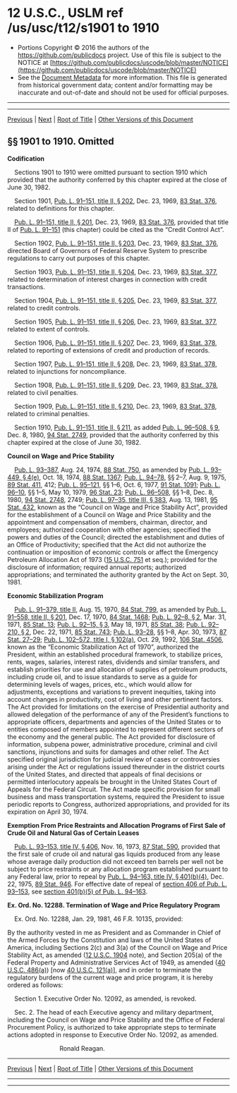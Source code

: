 ---
---

# 12 U.S.C., USLM ref /us/usc/t12/s1901 to 1910

* Portions Copyright © 2016 the authors of the https://github.com/publicdocs project.
  Use of this file is subject to the NOTICE at [https://github.com/publicdocs/uscode/blob/master/NOTICE](https://github.com/publicdocs/uscode/blob/master/NOTICE)
* See the [Document Metadata](././../../../..//README.md) for more information.
  This file is generated from historical government data; content and/or formatting may be inaccurate and out-of-date and should not be used for official purposes.

----------
----------

[Previous](./../../../..//us/usc/t12/ch20/m__us_usc_t12_ch20.md) | [Next](./../../../..//us/usc/t12/ch21/m__us_usc_t12_ch21.md) | [Root of Title](./../../../../) | [Other Versions of this Document](https://publicdocs.github.io/go/links?ns=uslm&ref=%2Fus%2Fusc%2Ft12%2Fs1901+to+1910)

## §§ 1901 to 1910. Omitted

 __Codification__ 

    Sections 1901 to 1910 were omitted pursuant to section 1910 which provided that the authority conferred by this chapter expired at the close of June 30, 1982.

    Section 1901, [Pub. L. 91–151, title II, § 202][/us/pl/91/151/s202], Dec. 23, 1969, [83 Stat. 376][/us/stat/83/376], related to definitions for this chapter.

    [Pub. L. 91–151, title II, § 201][/us/pl/91/151/s201], Dec. 23, 1969, [83 Stat. 376][/us/stat/83/376], provided that title II of [Pub. L. 91–151][/us/pl/91/151] (this chapter) could be cited as the “Credit Control Act”.

    Section 1902, [Pub. L. 91–151, title II, § 203][/us/pl/91/151/s203], Dec. 23, 1969, [83 Stat. 376][/us/stat/83/376], directed Board of Governors of Federal Reserve System to prescribe regulations to carry out purposes of this chapter.

    Section 1903, [Pub. L. 91–151, title II, § 204][/us/pl/91/151/s204], Dec. 23, 1969, [83 Stat. 377][/us/stat/83/377], related to determination of interest charges in connection with credit transactions.

    Section 1904, [Pub. L. 91–151, title II, § 205][/us/pl/91/151/s205], Dec. 23, 1969, [83 Stat. 377][/us/stat/83/377], related to credit controls.

    Section 1905, [Pub. L. 91–151, title II, § 206][/us/pl/91/151/s206], Dec. 23, 1969, [83 Stat. 377][/us/stat/83/377], related to extent of controls.

    Section 1906, [Pub. L. 91–151, title II, § 207][/us/pl/91/151/s207], Dec. 23, 1969, [83 Stat. 378][/us/stat/83/378], related to reporting of extensions of credit and production of records.

    Section 1907, [Pub. L. 91–151, title II, § 208][/us/pl/91/151/s208], Dec. 23, 1969, [83 Stat. 378][/us/stat/83/378], related to injunctions for noncompliance.

    Section 1908, [Pub. L. 91–151, title II, § 209][/us/pl/91/151/s209], Dec. 23, 1969, [83 Stat. 378][/us/stat/83/378], related to civil penalties.

    Section 1909, [Pub. L. 91–151, title II, § 210][/us/pl/91/151/s210], Dec. 23, 1969, [83 Stat. 378][/us/stat/83/378], related to criminal penalties.

    Section 1910, [Pub. L. 91–151, title II, § 211][/us/pl/91/151/s211], as added [Pub. L. 96–508, § 9][/us/pl/96/508/s9], Dec. 8, 1980, [94 Stat. 2749][/us/stat/94/2749], provided that the authority conferred by this chapter expired at the close of June 30, 1982.

 __Council on Wage and Price Stability__ 

    [Pub. L. 93–387][/us/pl/93/387], Aug. 24, 1974, [88 Stat. 750][/us/stat/88/750], as amended by [Pub. L. 93–449, § 4(e)][/us/pl/93/449/s4/e], Oct. 18, 1974, [88 Stat. 1367][/us/stat/88/1367]; [Pub. L. 94–78][/us/pl/94/78], §§ 2–7, Aug. 9, 1975, [89 Stat. 411][/us/stat/89/411], 412; [Pub. L. 95–121][/us/pl/95/121], §§ 1–6, Oct. 6, 1977, [91 Stat. 1091][/us/stat/91/1091]; [Pub. L. 96–10][/us/pl/96/10], §§ 1–5, May 10, 1979, [96 Stat. 23][/us/stat/96/23]; [Pub. L. 96–508][/us/pl/96/508], §§ 1–8, Dec. 8, 1980, [94 Stat. 2748][/us/stat/94/2748], 2749; [Pub. L. 97–35, title III, § 383][/us/pl/97/35/s383], Aug. 13, 1981, [95 Stat. 432][/us/stat/95/432], known as the “Council on Wage and Price Stability Act”, provided for the establishment of a Council on Wage and Price Stability and the appointment and compensation of members, chairman, director, and employees; authorized cooperation with other agencies; specified the powers and duties of the Council; directed the establishment and duties of an Office of Productivity; specified that the Act did not authorize the continuation or imposition of economic controls or affect the Emergency Petroleum Allocation Act of 1973 ([15 U.S.C. 751][/us/usc/t15/s751] et seq.); provided for the disclosure of information; required annual reports; authorized appropriations; and terminated the authority granted by the Act on Sept. 30, 1981.

 __Economic Stabilization Program__ 

    [Pub. L. 91–379, title II][/us/pl/91/379], Aug. 15, 1970, [84 Stat. 799][/us/stat/84/799], as amended by [Pub. L. 91–558, title II, § 201][/us/pl/91/558/s201], Dec. 17, 1970, [84 Stat. 1468][/us/stat/84/1468]; [Pub. L. 92–8, § 2][/us/pl/92/8/s2], Mar. 31, 1971, [85 Stat. 13][/us/stat/85/13]; [Pub. L. 92–15, § 3][/us/pl/92/15/s3], May 18, 1971, [85 Stat. 38][/us/stat/85/38]; [Pub. L. 92–210, § 2][/us/pl/92/210/s2], Dec. 22, 1971, [85 Stat. 743][/us/stat/85/743]; [Pub. L. 93–28][/us/pl/93/28], §§ 1–8, Apr. 30, 1973, [87 Stat. 27–29][/us/stat/87/27-29]; [Pub. L. 102–572, title I, § 102(a)][/us/pl/102/572/s102/a], Oct. 29, 1992, [106 Stat. 4506][/us/stat/106/4506], known as the “Economic Stabilization Act of 1970”, authorized the President, within an established procedural framework, to stabilize prices, rents, wages, salaries, interest rates, dividends and similar transfers, and establish priorities for use and allocation of supplies of petroleum products, including crude oil, and to issue standards to serve as a guide for determining levels of wages, prices, etc., which would allow for adjustments, exceptions and variations to prevent inequities, taking into account changes in productivity, cost of living and other pertinent factors. The Act provided for limitations on the exercise of Presidential authority and allowed delegation of the performance of any of the President’s functions to appropriate officers, departments and agencies of the United States or to entities composed of members appointed to represent different sectors of the economy and the general public. The Act provided for disclosure of information, subpena power, administrative procedure, criminal and civil sanctions, injunctions and suits for damages and other relief. The Act specified original jurisdiction for judicial review of cases or controversies arising under the Act or regulations issued thereunder in the district courts of the United States, and directed that appeals of final decisions or permitted interlocutory appeals be brought in the United States Court of Appeals for the Federal Circuit. The Act made specific provision for small business and mass transportation systems, required the President to issue periodic reports to Congress, authorized appropriations, and provided for its expiration on April 30, 1974.

 __Exemption From Price Restraints and Allocation Programs of First Sale of Crude Oil and Natural Gas of Certain Leases__ 

    [Pub. L. 93–153, title IV, § 406][/us/pl/93/153/s406], Nov. 16, 1973, [87 Stat. 590][/us/stat/87/590], provided that the first sale of crude oil and natural gas liquids produced from any lease whose average daily production did not exceed ten barrels per well not be subject to price restraints or any allocation program established pursuant to any Federal law, prior to repeal by [Pub. L. 94–163, title IV, § 401(b)(4)][/us/pl/94/163/s401/b/4], Dec. 22, 1975, [89 Stat. 946][/us/stat/89/946]. For effective date of repeal of [section 406 of Pub. L. 93–153][/us/pl/93/153/s406], see [section 401(b)(5) of Pub. L. 94–163][/us/pl/94/163/s401/b/5].

 __Ex. Ord. No. 12288. Termination of Wage and Price Regulatory Program__ 

    Ex. Ord. No. 12288, Jan. 29, 1981, 46 F.R. 10135, provided:

By the authority vested in me as President and as Commander in Chief of the Armed Forces by the Constitution and laws of the United States of America, including Sections 2(c) and 3(a) of the Council on Wage and Price Stability Act, as amended ([12 U.S.C. 1904][/us/usc/t12/s1904] note), and Section 205(a) of the Federal Property and Administrative Services Act of 1949, as amended ([40 U.S.C. 486(a)][/us/usc/t40/s486/a]) \[now [40 U.S.C. 121(a)][/us/usc/t40/s121/a]\], and in order to terminate the regulatory burdens of the current wage and price program, it is hereby ordered as follows:

    Section 1. Executive Order No. 12092, as amended, is revoked.

    Sec. 2. The head of each Executive agency and military department, including the Council on Wage and Price Stability and the Office of Federal Procurement Policy, is authorized to take appropriate steps to terminate actions adopted in response to Executive Order No. 12092, as amended.

                              Ronald Reagan.

----------

[Previous](./../../../..//us/usc/t12/ch20/m__us_usc_t12_ch20.md) | [Next](./../../../..//us/usc/t12/ch21/m__us_usc_t12_ch21.md) | [Root of Title](./../../../../) | [Other Versions of this Document](https://publicdocs.github.io/go/links?ns=uslm&ref=%2Fus%2Fusc%2Ft12%2Fs1901+to+1910)

----------
----------

[/us/pl/91/151/s202]: https://publicdocs.github.io/go/links?ns=uslm&ref=%2Fus%2Fpl%2F91%2F151%2Fs202
[/us/stat/83/376]: https://publicdocs.github.io/go/links?ns=uslm&ref=%2Fus%2Fstat%2F83%2F376
[/us/pl/91/151/s201]: https://publicdocs.github.io/go/links?ns=uslm&ref=%2Fus%2Fpl%2F91%2F151%2Fs201
[/us/stat/83/376]: https://publicdocs.github.io/go/links?ns=uslm&ref=%2Fus%2Fstat%2F83%2F376
[/us/pl/91/151]: https://publicdocs.github.io/go/links?ns=uslm&ref=%2Fus%2Fpl%2F91%2F151
[/us/pl/91/151/s203]: https://publicdocs.github.io/go/links?ns=uslm&ref=%2Fus%2Fpl%2F91%2F151%2Fs203
[/us/stat/83/376]: https://publicdocs.github.io/go/links?ns=uslm&ref=%2Fus%2Fstat%2F83%2F376
[/us/pl/91/151/s204]: https://publicdocs.github.io/go/links?ns=uslm&ref=%2Fus%2Fpl%2F91%2F151%2Fs204
[/us/stat/83/377]: https://publicdocs.github.io/go/links?ns=uslm&ref=%2Fus%2Fstat%2F83%2F377
[/us/pl/91/151/s205]: https://publicdocs.github.io/go/links?ns=uslm&ref=%2Fus%2Fpl%2F91%2F151%2Fs205
[/us/stat/83/377]: https://publicdocs.github.io/go/links?ns=uslm&ref=%2Fus%2Fstat%2F83%2F377
[/us/pl/91/151/s206]: https://publicdocs.github.io/go/links?ns=uslm&ref=%2Fus%2Fpl%2F91%2F151%2Fs206
[/us/stat/83/377]: https://publicdocs.github.io/go/links?ns=uslm&ref=%2Fus%2Fstat%2F83%2F377
[/us/pl/91/151/s207]: https://publicdocs.github.io/go/links?ns=uslm&ref=%2Fus%2Fpl%2F91%2F151%2Fs207
[/us/stat/83/378]: https://publicdocs.github.io/go/links?ns=uslm&ref=%2Fus%2Fstat%2F83%2F378
[/us/pl/91/151/s208]: https://publicdocs.github.io/go/links?ns=uslm&ref=%2Fus%2Fpl%2F91%2F151%2Fs208
[/us/stat/83/378]: https://publicdocs.github.io/go/links?ns=uslm&ref=%2Fus%2Fstat%2F83%2F378
[/us/pl/91/151/s209]: https://publicdocs.github.io/go/links?ns=uslm&ref=%2Fus%2Fpl%2F91%2F151%2Fs209
[/us/stat/83/378]: https://publicdocs.github.io/go/links?ns=uslm&ref=%2Fus%2Fstat%2F83%2F378
[/us/pl/91/151/s210]: https://publicdocs.github.io/go/links?ns=uslm&ref=%2Fus%2Fpl%2F91%2F151%2Fs210
[/us/stat/83/378]: https://publicdocs.github.io/go/links?ns=uslm&ref=%2Fus%2Fstat%2F83%2F378
[/us/pl/91/151/s211]: https://publicdocs.github.io/go/links?ns=uslm&ref=%2Fus%2Fpl%2F91%2F151%2Fs211
[/us/pl/96/508/s9]: https://publicdocs.github.io/go/links?ns=uslm&ref=%2Fus%2Fpl%2F96%2F508%2Fs9
[/us/stat/94/2749]: https://publicdocs.github.io/go/links?ns=uslm&ref=%2Fus%2Fstat%2F94%2F2749
[/us/pl/93/387]: https://publicdocs.github.io/go/links?ns=uslm&ref=%2Fus%2Fpl%2F93%2F387
[/us/stat/88/750]: https://publicdocs.github.io/go/links?ns=uslm&ref=%2Fus%2Fstat%2F88%2F750
[/us/pl/93/449/s4/e]: https://publicdocs.github.io/go/links?ns=uslm&ref=%2Fus%2Fpl%2F93%2F449%2Fs4%2Fe
[/us/stat/88/1367]: https://publicdocs.github.io/go/links?ns=uslm&ref=%2Fus%2Fstat%2F88%2F1367
[/us/pl/94/78]: https://publicdocs.github.io/go/links?ns=uslm&ref=%2Fus%2Fpl%2F94%2F78
[/us/stat/89/411]: https://publicdocs.github.io/go/links?ns=uslm&ref=%2Fus%2Fstat%2F89%2F411
[/us/pl/95/121]: https://publicdocs.github.io/go/links?ns=uslm&ref=%2Fus%2Fpl%2F95%2F121
[/us/stat/91/1091]: https://publicdocs.github.io/go/links?ns=uslm&ref=%2Fus%2Fstat%2F91%2F1091
[/us/pl/96/10]: https://publicdocs.github.io/go/links?ns=uslm&ref=%2Fus%2Fpl%2F96%2F10
[/us/stat/96/23]: https://publicdocs.github.io/go/links?ns=uslm&ref=%2Fus%2Fstat%2F96%2F23
[/us/pl/96/508]: https://publicdocs.github.io/go/links?ns=uslm&ref=%2Fus%2Fpl%2F96%2F508
[/us/stat/94/2748]: https://publicdocs.github.io/go/links?ns=uslm&ref=%2Fus%2Fstat%2F94%2F2748
[/us/pl/97/35/s383]: https://publicdocs.github.io/go/links?ns=uslm&ref=%2Fus%2Fpl%2F97%2F35%2Fs383
[/us/stat/95/432]: https://publicdocs.github.io/go/links?ns=uslm&ref=%2Fus%2Fstat%2F95%2F432
[/us/usc/t15/s751]: https://publicdocs.github.io/go/links?ns=uslm&ref=%2Fus%2Fusc%2Ft15%2Fs751
[/us/pl/91/379]: https://publicdocs.github.io/go/links?ns=uslm&ref=%2Fus%2Fpl%2F91%2F379
[/us/stat/84/799]: https://publicdocs.github.io/go/links?ns=uslm&ref=%2Fus%2Fstat%2F84%2F799
[/us/pl/91/558/s201]: https://publicdocs.github.io/go/links?ns=uslm&ref=%2Fus%2Fpl%2F91%2F558%2Fs201
[/us/stat/84/1468]: https://publicdocs.github.io/go/links?ns=uslm&ref=%2Fus%2Fstat%2F84%2F1468
[/us/pl/92/8/s2]: https://publicdocs.github.io/go/links?ns=uslm&ref=%2Fus%2Fpl%2F92%2F8%2Fs2
[/us/stat/85/13]: https://publicdocs.github.io/go/links?ns=uslm&ref=%2Fus%2Fstat%2F85%2F13
[/us/pl/92/15/s3]: https://publicdocs.github.io/go/links?ns=uslm&ref=%2Fus%2Fpl%2F92%2F15%2Fs3
[/us/stat/85/38]: https://publicdocs.github.io/go/links?ns=uslm&ref=%2Fus%2Fstat%2F85%2F38
[/us/pl/92/210/s2]: https://publicdocs.github.io/go/links?ns=uslm&ref=%2Fus%2Fpl%2F92%2F210%2Fs2
[/us/stat/85/743]: https://publicdocs.github.io/go/links?ns=uslm&ref=%2Fus%2Fstat%2F85%2F743
[/us/pl/93/28]: https://publicdocs.github.io/go/links?ns=uslm&ref=%2Fus%2Fpl%2F93%2F28
[/us/stat/87/27-29]: https://publicdocs.github.io/go/links?ns=uslm&ref=%2Fus%2Fstat%2F87%2F27-29
[/us/pl/102/572/s102/a]: https://publicdocs.github.io/go/links?ns=uslm&ref=%2Fus%2Fpl%2F102%2F572%2Fs102%2Fa
[/us/stat/106/4506]: https://publicdocs.github.io/go/links?ns=uslm&ref=%2Fus%2Fstat%2F106%2F4506
[/us/pl/93/153/s406]: https://publicdocs.github.io/go/links?ns=uslm&ref=%2Fus%2Fpl%2F93%2F153%2Fs406
[/us/stat/87/590]: https://publicdocs.github.io/go/links?ns=uslm&ref=%2Fus%2Fstat%2F87%2F590
[/us/pl/94/163/s401/b/4]: https://publicdocs.github.io/go/links?ns=uslm&ref=%2Fus%2Fpl%2F94%2F163%2Fs401%2Fb%2F4
[/us/stat/89/946]: https://publicdocs.github.io/go/links?ns=uslm&ref=%2Fus%2Fstat%2F89%2F946
[/us/pl/93/153/s406]: https://publicdocs.github.io/go/links?ns=uslm&ref=%2Fus%2Fpl%2F93%2F153%2Fs406
[/us/pl/94/163/s401/b/5]: https://publicdocs.github.io/go/links?ns=uslm&ref=%2Fus%2Fpl%2F94%2F163%2Fs401%2Fb%2F5
[/us/usc/t12/s1904]: https://publicdocs.github.io/go/links?ns=uslm&ref=%2Fus%2Fusc%2Ft12%2Fs1904
[/us/usc/t40/s486/a]: https://publicdocs.github.io/go/links?ns=uslm&ref=%2Fus%2Fusc%2Ft40%2Fs486%2Fa
[/us/usc/t40/s121/a]: https://publicdocs.github.io/go/links?ns=uslm&ref=%2Fus%2Fusc%2Ft40%2Fs121%2Fa


